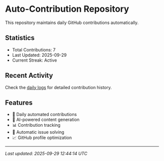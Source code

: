 # Auto-Contribution Repository

This repository maintains daily GitHub contributions automatically.

## Statistics

- Total Contributions: 7
- Last Updated: 2025-09-29
- Current Streak: Active

## Recent Activity

Check the [daily logs](./contributions/daily_logs/) for detailed contribution history.

## Features

- 🔄 Daily automated contributions
- 🤖 AI-powered content generation
- 📊 Contribution tracking
- 🐛 Automatic issue solving
- 📈 GitHub profile optimization

---
*Last updated: 2025-09-29 12:44:14 UTC*
